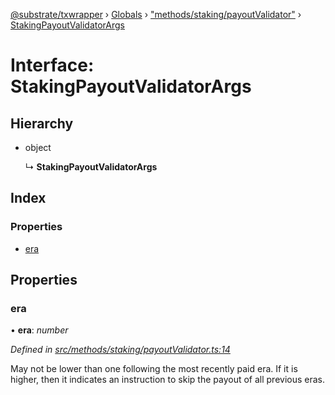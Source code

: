 [@substrate/txwrapper](../README.md) › [Globals](../globals.md) › ["methods/staking/payoutValidator"](../modules/_methods_staking_payoutvalidator_.md) › [StakingPayoutValidatorArgs](_methods_staking_payoutvalidator_.stakingpayoutvalidatorargs.md)

# Interface: StakingPayoutValidatorArgs

## Hierarchy

* object

  ↳ **StakingPayoutValidatorArgs**

## Index

### Properties

* [era](_methods_staking_payoutvalidator_.stakingpayoutvalidatorargs.md#era)

## Properties

###  era

• **era**: *number*

*Defined in [src/methods/staking/payoutValidator.ts:14](https://github.com/paritytech/txwrapper/blob/32e6680/src/methods/staking/payoutValidator.ts#L14)*

May not be lower than one following the most recently paid era. If it is
higher, then it indicates an instruction to skip the payout of all
previous eras.
